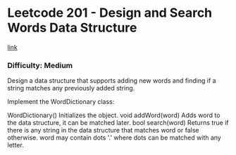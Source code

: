 # Leetcode 201 - Design and Search Words Data Structure

[link](https://leetcode.com/problems/design-add-and-search-words-data-structure/)

### Difficulty: Medium

Design a data structure that supports adding new words and finding if a string matches any previously added string.

Implement the WordDictionary class:

WordDictionary() Initializes the object.
void addWord(word) Adds word to the data structure, it can be matched later.
bool search(word) Returns true if there is any string in the data structure that matches word or false otherwise. word may contain dots '.' where dots can be matched with any letter.
